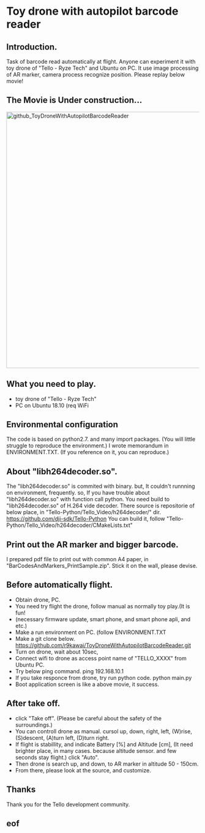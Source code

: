 # Toy drone with autopilot barcode reader
## Introduction.
Task of barcode read automatically at flight. Anyone can experiment it with toy drone of "Tello - Ryze Tech" and Ubuntu on PC.
It use image processing of AR marker, camera process recognize position. Please replay below movie!

## The Movie is Under construction...

<img width="670" alt="github_ToyDroneWithAutopilotBarcodeReader" src="https://user-images.githubusercontent.com/47957215/56717350-697bc900-6777-11e9-8662-0a040f9596e9.png">

## What you need to play.
- toy drone of "Tello - Ryze Tech"
- PC on Ubuntu 18.10 (req WiFi

## Environmental configuration
The code is based on python2.7. and many import packages.
(You will little struggle to reproduce the environment.)
I wrote memorandum in ENVIRONMENT.TXT.
(If you reference on it, you can reproduce.)

## About "libh264decoder.so".
The "libh264decoder.so" is commited with binary.
but, It couldn't runnning on environment, frequently.
so, If you have trouble about "libh264decoder.so" with function call python.
You need build to "libh264decoder.so" of H.264 vide decoder.
There source is repositorie of below place, in "Tello-Python/Tello_Video/h264decoder/" dir.
https://github.com/dji-sdk/Tello-Python
You can build it, follow "Tello-Python/Tello_Video/h264decoder/CMakeLists.txt"

## Print out the AR marker and bigger barcode.
I prepared pdf file to print out with common A4 paper,
in "BarCodesAndMarkers_PrintSample.zip".
Stick it on the wall, please devise.

## Before automatically flight.
- Obtain drone, PC.
- You need try flight the drone, follow manual as normally toy play.(It is fun!
- (necessary firmware update, smart phone, and smart phone apli, and etc.)
- Make a run environment on PC. (follow ENVIRONMENT.TXT
- Make a git clone below.
https://github.com/r9kawai/ToyDroneWithAutopilotBarcodeReader.git
- Turn on drone, wait about 10sec,
- Connect wifi to drone as access point name of "TELLO_XXXX" from Ubuntu PC.
- Try below ping command.
ping 192.168.10.1
- If you take responce from drone, try run python code.
python main.py
- Boot application screen is like a above movie, it success.

## After take off.
- click "Take off".
(Please be careful about the safety of the surroundings.)
- You can controll drone as manual. cursol up, down, right, left,
(W)rise, (S)descent, (A)turn left, (D)turn right.
- If flight is stabillity, and indicate Battery [%] and Altitude [cm],
(It need brighter place, in many cases. because altitude sensor. and few seconds stay flight.)
click "Auto".
- Then drone is search up, and down, to AR marker in altitude 50 - 150cm.
- From there, please look at the source, and customize.

## Thanks
Thank you for the Tello development community.

## eof

